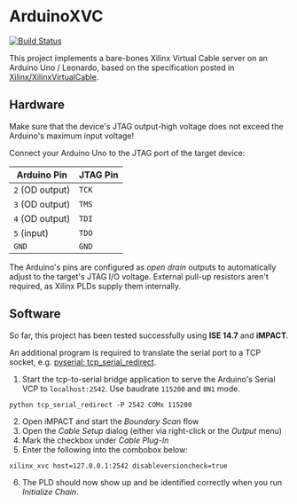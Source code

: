 # ArduinoXVC
[![Build Status](https://travis-ci.org/inselc/ArduinoXVC.svg?branch=master)](https://travis-ci.org/inselc/ArduinoXVC)

This project implements a bare-bones Xilinx Virtual Cable server on an Arduino Uno / Leonardo, based on the specification posted in [Xilinx/XilinxVirtualCable](https://github.com/Xilinx/XilinxVirtualCable).

## Hardware
Make sure that the device's JTAG output-high voltage does not exceed the Arduino's maximum input voltage!

Connect your Arduino Uno to the JTAG port of the target device:

| Arduino Pin     | JTAG Pin |
|-----------------|----------|
| `2` (OD output) | `TCK`    |
| `3` (OD output) | `TMS`    |
| `4` (OD output) | `TDI`    |
| `5` (input)     | `TDO`    |
| `GND`           | `GND`    |

The Arduino's pins are configured as *open drain* outputs to automatically adjust to the target's JTAG I/O voltage. External pull-up resistors aren't required, as Xilinx PLDs supply them internally.

## Software
So far, this project has been tested successfully using **ISE 14.7** and **iMPACT**.

An additional program is required to translate the serial port to a TCP socket, e.g. [pyserial: tcp_serial_redirect](https://github.com/pyserial/pyserial/blob/master/examples/tcp_serial_redirect.py).

1. Start the tcp-to-serial bridge application to serve the Arduino's Serial VCP to `localhost:2542`. Use baudrate `115200` and `8N1` mode.

```
python tcp_serial_redirect -P 2542 COMx 115200
```

2. Open iMPACT and start the *Boundary Scan* flow
3. Open the *Cable Setup* dialog (either via right-click or the *Output* menu)
4. Mark the checkbox under *Cable Plug-In*
5. Enter the following into the combobox below:

```
xilinx_xvc host=127.0.0.1:2542 disableversioncheck=true
```

6. The PLD should now show up and be identified correctly when you run *Initialize Chain*.
